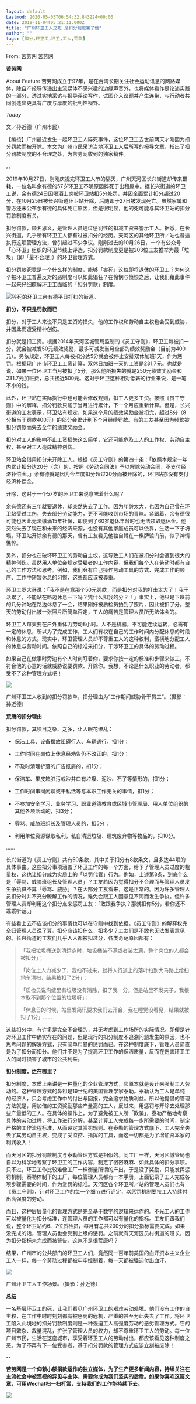 ```yaml
---
layout: default
Lastmod: 2020-05-05T06:54:32.843224+00:00
date: 2019-11-04T05:21:11.000Z
title: "广州环卫工人之死 是扣分制度害了他"
author: ""
tags: [扣分,环卫工,环卫,工人,罚款]
---
```


From: 苦劳网 苦劳网

**苦劳网** 

About Feature 苦劳网成立于97年，是在台湾长期关注社会运动讯息的网路媒体，除自产报导传递出主流媒体不感兴趣的边缘声音外，也将媒体看作是论述实践的一部分，透过实地采访与报导评论写作，试图介入议题并产生连带，与行动者共同创造出更具有广度与厚度的批判性视野。

_Today_

文／孙近德（广州市民）

【编按】广州最近发生一起环卫工人猝死事件，这位环卫工去世前两天才刚因为扣分罚款而被开除。本文为广州市民采访当地环卫工人后所写的报导文章，指出了扣分罚款制度的不合理之处，为苦劳网收到的独家稿件。

。。  

2019年10月27日，刚刚庆祝完环卫工人节的隔天，广州天河区长兴街道却传来噩耗，一位名叫余有德的57岁环卫工不明原因猝死于出租屋中。据长兴街道的环卫工说，余有德24日因喝酒上岗被环卫站扣5分处罚，并因全面累计扣分超过20分，在10月25日被长兴街道环卫站开除，后随即于27日被发现死亡。虽然家属和警方还未公布余有德的具体死亡原因，但是很明显，他的死可能与其环卫站的扣分罚款制度有关。

扣分罚款，顾名思义，是管理人员通过惩罚性的扣减工资来警示工人。据悉，在长兴街道，几乎所有环卫工人都有过被扣分的经历。天河区的其他环卫所／站也普遍执行这项管理方法，曾引起过不少争议。刚刚过去的10月26日，一个有公众号「心环卫」组织的环卫节线上评选，扣分罚款制度更是被203位工友推举为最「垃圾」（即「最不合理」）的环卫管理方式。

扣分罚款究竟是一个什么样的制度，能够「害死」这位即将退休的环卫工？为何这个被环卫工普遍反对的恶制度可以如此猖狂？在怜悯与愤恨之后，让我们藉此事件一起来仔细瞭解环卫工面临的「扣分罚款」制度。

[![](https://images.weserv.nl/?url=https%3A//archive.is/V7qKt/c3c5b1295fd7144fe46f0d921df9b14e1e2a4012)](https://images.weserv.nl/?url=https%3A//archive.is/V7qKt/c3c5b1295fd7144fe46f0d921df9b14e1e2a4012)猝死的环卫工余有德平日打扫的街道。

**扣分，不只是罚款而已**

扣分，对于工人来说不只是工资的损失，他的工作权和劳动自主权也会受到威胁，并因此而遭受精神创伤。

扣分就是扣工资。根据2014年天河区城管局监制的《员工守则》，环卫工每被扣一分，就会被减发50元绩效奖励，最多可减发当月全部的绩效奖励金（目前为400元）。另依规定，环卫工人每被扣分达5分就会被停止安排双休加班1天，作为惩罚。根据现广州市环卫工工资计算，双休日加班一天的工资是231.7元。也就是说，如果一位环卫工当月被扣了5分，那么他所损失的就是250元绩效奖励金和231.7元加班费，总共接近500元。这对于环卫这种相对低薪的行业来说，是一笔不小的钱。

此外，环卫站在实际执行中也可能会修改规则，扣工人更多工资。按照《员工守则》中的解释，扣分罚款只能于当月进行累计，下一个月应重新计算。但是，长兴街道的工友表示，环卫站有规定，如果这个月的绩效奖励金被扣完，超过8分（8分相当于罚款400元）的部分会累计到下个月继续罚款。有的工友甚至因为频繁被扣分罚款而失去全年的绩效奖励金。

扣分对工人的影响不止工资损失这么简单，它还可能危及工人的工作权、劳动自主权，甚至对工人造成精神创伤。

环卫站会借用扣分来开除工人。根据《员工守则》的第四十条：「依照本规定一年内累计扣分达20分（含）的，按照《劳动合同法》予以解除劳动合同，不支付经济补偿金。」余有德就是因为今年度扣分超过20分而被开除的，环卫站亦没有支付经济补偿金。

开除，这对于一个57岁的环卫工来说意味着什么呢？

余有德还有三年就要退休，却突然失去了工作。因为年龄太大，也因为自己曾在环卫站受过工伤，失去部分劳动能力，更不可能收到市场的青睐。紧跟着，余有德很可能也因此无法缴满15年社保，即便到了60岁退休年龄时也无法领取退休金。他突然失去了现在和未来的经济来源，也没有其他家庭成员可以依靠，生活一下子坍塌。环卫站开除余有德的那天，曾有工友看见他独自蹲在一棋牌馆门前，似乎神情憔悴。

另外，扣分也在破坏环卫工的劳动自主权，这导致工人们在被扣分时会遭到很大的精神创伤。虽然用人单位会规定受雇者的工作内容，但我们每个人在劳动时都有自己的工作方法和思考。例如，我们会有自己操作劳动工具的方式、完成工作的顺序、工作中短暂休息的习惯，这些都应该被尊重。

环卫工罗大哥说：「我不是在意那个50元罚款，而是扣分对我的打击太大了！我干活累了，不能站在路边休息一下吗？凭什么扣我的分？！」事实上，他只是下班前的几分钟站在路边休息了一会，结果刚好被质检员拍到了照片，因此被扣了分。整天的劳动付出被一张照片所简单否定，工人的痛苦是管理人员所无法体会的。

环卫工人每天要在户外重体力劳动8小时。人不是机器，不可能连续运转，必需有一定的休息，所以为了完成工作，工人们有权在自己的工作时间内分配休息的时段和休息的方式。现实中，环卫管理人员却不尊重工人的这种权利，蛮横地分配工人的休息与劳动时间。依照自己的标准来扣分，干涉环卫工的具体的劳动过程。

如果自己在做事时旁边有个人时刻盯着你，要求你按一定的标准和步骤来做工，不符合他的心意的话就威胁说要罚款、开除你。我想，不论是什么职业的劳动者，都受不了这种管理方式吧！

[![](https://images.weserv.nl/?url=https%3A//archive.is/V7qKt/751d1de373f665d8aa7bce386122ba12fcbf9aa4)](https://images.weserv.nl/?url=https%3A//archive.is/V7qKt/751d1de373f665d8aa7bce386122ba12fcbf9aa4)

广州环卫工人收到的扣分罚款单，扣分理由为“工作期间威胁骨干员工”。（摄影：孙近德）  

**荒唐的扣分理由**

扣分罚款，其项目之杂、之多，让人眼花缭乱：

*   保洁工具、设备摆放阻碍行人、车辆通行，扣1分；
    
*   工作时间在岗位上休息经劝告仍不改正的，扣1分；
    
*   不及时清理铲落的广告纸屑的，扣1分；
    
*   保洁车、果皮箱脏污或沙井口有垃圾、泥沙、石子等情形的，扣1分；
    
*   工作时间串岗闲聊或干私活等与本职工作无关的事情，扣1分；
    
*   不参加安全学习、业务学习、职业道德教育或区城市管理局、用人单位组织的其他各项活动的，扣3分；
    
*   辱骂、威胁班组长及管理人员的，扣5分；
    
*   利用单位资源谋取私利，私自清运垃圾、建筑废弃物等物品的，扣10分。
    

……

长兴街道的《员工守则》共有50条款，其中关于扣分有8款条文，且多达44项的具体事由。这些扣分事项涵盖了环卫工作的每一个方面，给予了管理人员过度的裁量权，这也让扣分成为实质上的「以罚代管」行为。例如，上述第8条，到底什么是「辱骂、威胁班组长及管理人员」？工友若因为觉得扣分不合理而与管理人员发生争执算不算「辱骂、威胁」？在大部分工友看来，这是正常的。因为许多管理人员扣分时并不充分瞭解工作的情况，难免会跟工人因意见不同而发生争执。但许多管理人员却利用这个扣分点来惩罚工友：「敢跟我争执？那就扣你5分，看你还不乖乖听话。」

有些看上去不应该扣分的事情也可以在守则中找到依据。《员工守则》的解释权完全归管理人员说了算。扣分应该扣什么，扣多少？工友们是不敢也无法发表意见的。长兴街道的工友们几乎人人都被扣过分，各类奇葩原因都有：

> 「我把垃圾桶送到清运点时，垃圾桶装不满或者装太满，整个岗位的人都会被扣分」；
> 
> 「岗位上人力减少了，我扫不过来，就将人行道上的落叶扫到大马路上给扫地车清扫，结果被扣了2分」；
> 
> 「质检员说沟缝里有垃圾没有清除，扣了我一分。但是站里不发夹子，我根本取不到那个位置的垃圾呀」；
> 
> 「休息日的时候，站里发简讯要求我们去开会，我在睡觉没看见，结果就被扣了1分」……

这些扣分中，有许多是完全不合理的，并无考虑到工作场所的实际情况。即便是针对环卫工作中确实存在的问题，但是现行的扣分制度不追溯问题发生的原因，也不思考问题的解决方式，只有简单粗暴的惩罚而已。在这种制度底下，管理人员简直是为了扣分而扣分。他们并不是为了提高环卫工作的保洁质量，反而在伤害环卫工人的同时损害了城市的公共利益。

**扣分制度，烂在哪里？**

扣分制度，本质上来讲是一种量化的企业管理方式，它原本就是设计来强制工人劳动的。这种管理方式的鼻祖是19世纪的美国管理学家泰勒。泰勒认为工人是单纯的经济人，只会考虑工作中的付出与回报，完全追求物质利益。所以他提倡的管理方法就是，用加倍的工资奖励那些产量高的工人，反过来，用惩罚与开除去处理那些产量低的工人。在具体的操作上，为了避免被工人所「欺骗」，泰勒严格地考察具体的劳动过程，将工作进行分解，甚至计算工人完成每一步所需要的时间，制定严格的工作流程标准，从而设定其赏罚规则。在泰勒的管理方式底下，工人完全失去了其劳动自主权，变成了受监控、指挥的工具，而这一切都是为了增加资本家的利润收入！

而天河区的扣分罚款制度与泰勒管理方式是相似的。同工厂一样，天河区城管局也自以为科学地考察了环卫工的工作内容，制定了密密麻麻、如此具体的扣分事项。只不过，环卫工作比较难像工厂一样衡量所谓的产出，于是没了奖励，只能发挥惩罚机制。泰勒体制下的工厂，每位管理人员都有一本手册，上面记录了工人完成各项步骤需要的时间，作为赏罚的标准。天河区各个环卫所／站的管理人员们也有《员工守则》，针对环卫工作的每一个细节进行评定，以惩罚机制要挟工人持续付出高强度的劳动。

而且，这种层层量化的管理方式是完全基于数字的逻辑来运作的。不光工人的工作可以被量化为扣分标准，连管理人员的工作都可以有量化的指标。工友们跟我们说，整个环卫站约6、7位质检员，每月有总共200分的扣分指标需要完成。如果没完成的话，管理人员也会受到上级的惩罚。之前就有天河区员村街道的班长，因为扣分指标未完成而被警告。这岂不是很荒唐吗？

结果，广州市的公共部门的环卫工人们，竟然同一百年前美国的血汗资本主义企业工人一样，每一个劳动过程都被牢牢控制着，每一天都被强迫付出血汗。

[![](https://images.weserv.nl/?url=https%3A//archive.is/V7qKt/8ced0f150b420802193dce00cfa99524e1cdcea5)](https://images.weserv.nl/?url=https%3A//archive.is/V7qKt/8ced0f150b420802193dce00cfa99524e1cdcea5)

广州环卫工人工作场景。（摄影：孙近德）  

**总结**

一名基层环卫工的死，让我们看见广州环卫工的艰难劳动处境。他们没有工作的自主权，在工作中时时刻刻都有被惩罚的危机，严重的甚至为此失去了工作。将环卫工陷入此境地的扣分罚款制度则是一种强迫工人高强度劳动的恶劣管理方式。它的项目繁杂、裁量混乱，扩张了管理人员的权力，却不尊重环卫工人的劳动。每一位广州市民，生活在这座城市，享受着环卫工人的劳动付出，都应该看见这种制度之恶。为了不再有下一位受害者，基于扣分罚款的管理方式应该立刻被废除！

\--

**苦劳网是一个仰赖小额捐款运作的独立媒体，为了生产更多新闻内容，持续关注在主流社会中被漠视的异见与主体，需要你成为我们坚实的后盾。如果你喜欢这篇文章，可用Wechat扫一扫打赏，支持我们的工作能持续下去。**

[![](https://images.weserv.nl/?url=https%3A//archive.is/V7qKt/0ec57607c63e5c6c8c7c958d36b1c20b53619f5f)](https://images.weserv.nl/?url=https%3A//archive.is/V7qKt/0ec57607c63e5c6c8c7c958d36b1c20b53619f5f)

